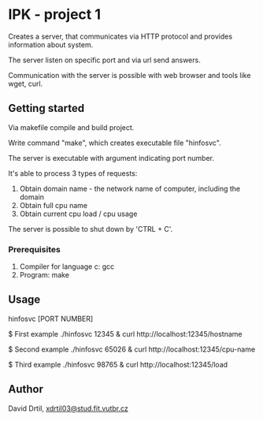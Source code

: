 # IPK - project 1

Creates a server, that communicates via HTTP protocol and provides information about system.

The server listen on specific port and via url send answers.

Communication with the server is possible with web browser and tools like wget, curl.

## Getting started

Via makefile compile and build project. 

Write command "make", which creates executable file "hinfosvc".

The server is executable with argument indicating port number.

It's able to process 3 types of requests:
1) Obtain domain name - the network name of computer, including the domain
2) Obtain full cpu name
3) Obtain current cpu load / cpu usage

The server is possible to shut down by 'CTRL + C'.

### Prerequisites
1) Compiler for language c: gcc
2) Program: make

## Usage

hinfosvc [PORT NUMBER]

$ First example
./hinfosvc 12345 & curl http://localhost:12345/hostname

$ Second example
./hinfosvc 65026 & curl http://localhost:12345/cpu-name

$ Third example
./hinfosvc 98765 & curl http://localhost:12345/load


## Author
David Drtil, <xdrtil03@stud.fit.vutbr.cz>

